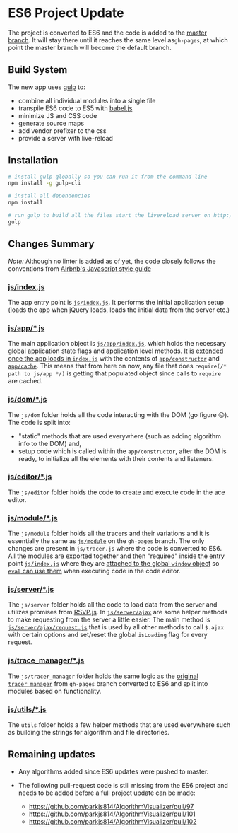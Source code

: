 # ES6 Project Update

The project is converted to ES6 and the code is added to the [master branch](https://github.com/parkjs814/AlgorithmVisualizer/tree/master). 
It will stay there until it reaches the same level as`gh-pages`, at which point the master branch will become the default branch.

## Build System

The new app uses [gulp](http://gulpjs.com/) to:

- combine all individual modules into a single file
- transpile ES6 code to ES5 with [babel.js](http://babeljs.io/)
- minimize JS and CSS code
- generate source maps
- add vendor prefixer to the css
- provide a server with live-reload

## Installation

```bash
# install gulp globally so you can run it from the command line
npm install -g gulp-cli

# install all dependencies
npm install

# run gulp to build all the files start the livereload server on http://localhost:8080
gulp
```

## Changes Summary

*Note:* Although no linter is added as of yet, the code closely follows the conventions from [Airbnb's Javascript style guide](https://github.com/airbnb/javascript)

### [js/index.js](https://github.com/parkjs814/AlgorithmVisualizer/blob/master/js/index.js)

The app entry point is [`js/index.js`](https://github.com/parkjs814/AlgorithmVisualizer/blob/master/js/index.js). 
It performs the initial application setup (loads the app when jQuery loads, loads the initial data from the server etc.)

### [js/app/*.js](https://github.com/parkjs814/AlgorithmVisualizer/tree/master/js/app)

The main application object is [`js/app/index.js`](https://github.com/parkjs814/AlgorithmVisualizer/blob/master/js/app/index.js), which holds the necessary global application state flags and application level methods.
It is [extended once the app loads in `index.js`](https://github.com/parkjs814/AlgorithmVisualizer/blob/master/js/index.js#L30) with  the contents of [`app/constructor`](https://github.com/parkjs814/AlgorithmVisualizer/blob/master/js/app/constructor.js) and [`app/cache`](https://github.com/parkjs814/AlgorithmVisualizer/blob/master/js/app/cache.js).
This means that from here on now, any file that does `require(/* path to js/app */)` is getting that populated object since calls to `require` are cached.

### [js/dom/*.js](https://github.com/parkjs814/AlgorithmVisualizer/tree/master/js/dom)

The `js/dom` folder holds all the code interacting with the DOM (go figure 😜). 
The code is split into:

- "static" methods that are used everywhere (such as adding algorithm info to the DOM) and,
- setup code which is called within the `app/constructor`, after the DOM is ready, to initialize all the elements with their contents and listeners.

### [js/editor/*.js](https://github.com/parkjs814/AlgorithmVisualizer/tree/master/js/editor)

The `js/editor` folder holds the code to create and execute code in the ace editor.

### [js/module/*.js](https://github.com/parkjs814/AlgorithmVisualizer/tree/master/js/module)

The `js/module` folder holds all the tracers and their variations and it is essentially the same as [`js/module`](https://github.com/parkjs814/AlgorithmVisualizer/tree/gh-pages/js/module) on the `gh-pages` branch. 
The only changes are present in `js/tracer.js` where the code is converted to ES6. 
All the modules are exported together and then "required" inside the entry point [`js/index.js`](https://github.com/parkjs814/AlgorithmVisualizer/blob/master/js/index.js) where they are [attached to the global `window` object](https://github.com/parkjs814/AlgorithmVisualizer/blob/master/js/index.js#L33) so [`eval` can use them](https://github.com/parkjs814/AlgorithmVisualizer/blob/master/js/editor/executor.js#L7) when executing code in the code editor.

### [js/server/*.js](https://github.com/parkjs814/AlgorithmVisualizer/tree/master/js/server)

The `js/server` folder holds all the code to load data from the server and utilizes promises from [RSVP.js](https://github.com/tildeio/rsvp.js/). 
In [`js/server/ajax`](https://github.com/parkjs814/AlgorithmVisualizer/tree/master/js/server/ajax) are some helper methods to make requesting from the server a little easier. 
The main method is [`js/server/ajax/request.js`](https://github.com/parkjs814/AlgorithmVisualizer/blob/master/js/server/ajax/request.js) that is used by all other methods to call `$.ajax` with certain options and set/reset the global `isLoading` flag for every request.

### [js/trace_manager/*.js](https://github.com/parkjs814/AlgorithmVisualizer/tree/master/js/server/ajax)

The `js/tracer_manager` folder holds the same logic as the [original `tracer_manager`](https://github.com/parkjs814/AlgorithmVisualizer/blob/gh-pages/js/tracer_manager.js) from `gh-pages` branch converted to ES6 and split into modules based on functionality.

### [js/utils/*.js](https://github.com/parkjs814/AlgorithmVisualizer/tree/master/js/utils)

The `utils` folder holds a few helper methods that are used everywhere such as building the strings for algorithm and file directories.

## Remaining updates

- Any algorithms added since ES6 updates were pushed to master.
- The following pull-request code is still missing from the ES6 project and needs to be added before a full project update can be made:

  - https://github.com/parkjs814/AlgorithmVisualizer/pull/97
  - https://github.com/parkjs814/AlgorithmVisualizer/pull/101
  - https://github.com/parkjs814/AlgorithmVisualizer/pull/102
